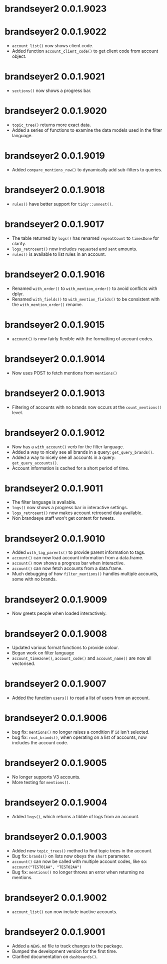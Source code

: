 # brandseyer2 0.0.1.9023

# brandseyer2 0.0.1.9022

*  `account_list()` now shows client code.
*  Added function `account_client_code()` to get client code from account object.

# brandseyer2 0.0.1.9021

* `sections()` now shows a progress bar.

# brandseyer2 0.0.1.9020

* `topic_tree()` returns more exact data.
* Added a series of functions to examine the data models used in the filter language.

# brandseyer2 0.0.1.9019

* Added `compare_mentions_raw()` to dynamically add sub-filters to queries.

# brandseyer2 0.0.1.9018

* `rules()` have better support for `tidyr::unnest()`. 

# brandseyer2 0.0.1.9017

* The table returned by `logs()` has renamed `repeatCount` to `timesDone` for clarity.
* `logs_retrosent()` now includes `requested` and `sent` amounts.
* `rules()` is available to list rules in an account.

# brandseyer2 0.0.1.9016

* Renamed `with_order()` to `with_mention_order()` to avoid conflicts with dplyr.
* Renamed `with_fields()` to `with_mention_fields()` to be consistent with the `with_mention_order()`
  rename.

# brandseyer2 0.0.1.9015

* `account()` is now fairly flexible with the formatting of account codes.

# brandseyer2 0.0.1.9014

* Now uses POST to fetch mentions from `mentions()`

# brandseyer2 0.0.1.9013

* Filtering of accounts with no brands now occurs at the `count_mentions()` level.

# brandseyer2 0.0.1.9012

* Now has a `with_account()` verb for the filter language.
* Added a way to nicely see all brands in a query: `get_query_brands()`.
* Added a way to nicely see all accounts in a query: `get_query_accounts()`.
* Account information is cached for a short period of time.

# brandseyer2 0.0.1.9011

* The filter language is available.
* `logs()` now shows a progress bar in interactive settings.
* `logs_retrosent()` now makes account retrosend data available.
* Non brandseye staff won't get content for tweets.

# brandseyer2 0.0.1.9010

* Added `with_tag_parents()` to provide parent information to tags.
* `account()` can now load account information from a data.frame.
* `account()` now shows a progress bar when interactive. 
* `account()` can now fetch accounts from a data.frame. 
* Much debugging of how `filter_mentions()` handles multiple 
  accounts, some with no brands.

# brandseyer2 0.0.1.9009

* Now greets people when loaded interactively.

# brandseyer2 0.0.1.9008

* Updated various format functions to provide colour. 
* Began work on filter language
* `account_timezone()`, `account_code()` and `account_name()` are now all vectorised.

# brandseyer2 0.0.1.9007

* Added the function `users()` to read a list of users from an account.

# brandseyer2 0.0.1.9006

* bug fix: `mentions()` no longer raises a condition if `id` isn't selected.
* bug fix: `root_brands()`, when operating on a list of accounts, now includes the account code.

# brandseyer2 0.0.1.9005

* No longer supports V3 accounts.
* More testing for `mentions()`.

# brandseyer2 0.0.1.9004

* Added `logs()`, which returns a tibble of logs from an account.

# brandseyer2 0.0.1.9003

* Added new `topic_trees()` method to find topic trees in the account.
* Bug fix: `brands()` on lists now obeys the `short` parameter.
* `account()` can now be called with multiple account codes, like so: 
  ``` account("TEST01AA", "TEST02AA") ```
* Bug fix: `mentions()` no longer throws an error when returning no mentions.

# brandseyer2 0.0.1.9002

* `account_list()` can now include inactive accounts.

# brandseyer2 0.0.1.9001

* Added a `NEWS.md` file to track changes to the package.
* Bumped the development version for the first time.
* Clarified documentation on `dashboards()`.
